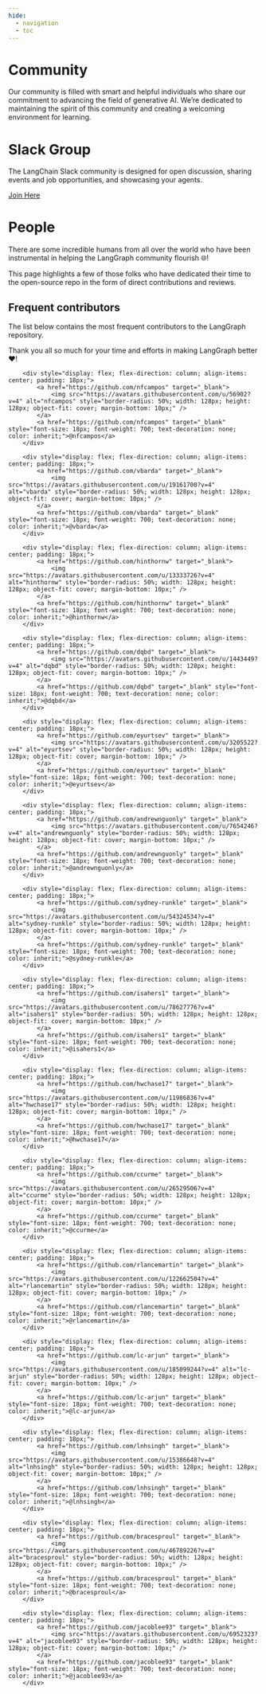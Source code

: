 ```yaml
---
hide:
  - navigation
  - toc
---
```


# Community

Our community is filled with smart and helpful individuals who share our commitment to advancing the field of generative AI. We’re dedicated to maintaining the spirit of this community and creating a welcoming environment for learning.

# Slack Group

The LangChain Slack community is designed for open discussion, sharing events and job opportunities, and showcasing your agents.

[Join Here](https://www.langchain.com/join-community)

# People

There are some incredible humans from all over the world who have been instrumental in helping the LangGraph community flourish 🌐!

This page highlights a few of those folks who have dedicated their time to the open-source repo in the form of direct contributions and reviews.

## Frequent contributors

The list below contains the most frequent contributors to the LangGraph repository.

Thank you all so much for your time and efforts in making LangGraph better ❤️!

        <div style="display: flex; flex-direction: column; align-items: center; padding: 18px;">
            <a href="https://github.com/nfcampos" target="_blank">
                <img src="https://avatars.githubusercontent.com/u/56902?v=4" alt="nfcampos" style="border-radius: 50%; width: 128px; height: 128px; object-fit: cover; margin-bottom: 10px;" />
            </a>
            <a href="https://github.com/nfcampos" target="_blank" style="font-size: 18px; font-weight: 700; text-decoration: none; color: inherit;">@nfcampos</a>
        </div>
            
        <div style="display: flex; flex-direction: column; align-items: center; padding: 18px;">
            <a href="https://github.com/vbarda" target="_blank">
                <img src="https://avatars.githubusercontent.com/u/19161700?v=4" alt="vbarda" style="border-radius: 50%; width: 128px; height: 128px; object-fit: cover; margin-bottom: 10px;" />
            </a>
            <a href="https://github.com/vbarda" target="_blank" style="font-size: 18px; font-weight: 700; text-decoration: none; color: inherit;">@vbarda</a>
        </div>
            
        <div style="display: flex; flex-direction: column; align-items: center; padding: 18px;">
            <a href="https://github.com/hinthornw" target="_blank">
                <img src="https://avatars.githubusercontent.com/u/13333726?v=4" alt="hinthornw" style="border-radius: 50%; width: 128px; height: 128px; object-fit: cover; margin-bottom: 10px;" />
            </a>
            <a href="https://github.com/hinthornw" target="_blank" style="font-size: 18px; font-weight: 700; text-decoration: none; color: inherit;">@hinthornw</a>
        </div>
            
        <div style="display: flex; flex-direction: column; align-items: center; padding: 18px;">
            <a href="https://github.com/dqbd" target="_blank">
                <img src="https://avatars.githubusercontent.com/u/1443449?v=4" alt="dqbd" style="border-radius: 50%; width: 128px; height: 128px; object-fit: cover; margin-bottom: 10px;" />
            </a>
            <a href="https://github.com/dqbd" target="_blank" style="font-size: 18px; font-weight: 700; text-decoration: none; color: inherit;">@dqbd</a>
        </div>
            
        <div style="display: flex; flex-direction: column; align-items: center; padding: 18px;">
            <a href="https://github.com/eyurtsev" target="_blank">
                <img src="https://avatars.githubusercontent.com/u/3205522?v=4" alt="eyurtsev" style="border-radius: 50%; width: 128px; height: 128px; object-fit: cover; margin-bottom: 10px;" />
            </a>
            <a href="https://github.com/eyurtsev" target="_blank" style="font-size: 18px; font-weight: 700; text-decoration: none; color: inherit;">@eyurtsev</a>
        </div>
            
        <div style="display: flex; flex-direction: column; align-items: center; padding: 18px;">
            <a href="https://github.com/andrewnguonly" target="_blank">
                <img src="https://avatars.githubusercontent.com/u/7654246?v=4" alt="andrewnguonly" style="border-radius: 50%; width: 128px; height: 128px; object-fit: cover; margin-bottom: 10px;" />
            </a>
            <a href="https://github.com/andrewnguonly" target="_blank" style="font-size: 18px; font-weight: 700; text-decoration: none; color: inherit;">@andrewnguonly</a>
        </div>
            
        <div style="display: flex; flex-direction: column; align-items: center; padding: 18px;">
            <a href="https://github.com/sydney-runkle" target="_blank">
                <img src="https://avatars.githubusercontent.com/u/54324534?v=4" alt="sydney-runkle" style="border-radius: 50%; width: 128px; height: 128px; object-fit: cover; margin-bottom: 10px;" />
            </a>
            <a href="https://github.com/sydney-runkle" target="_blank" style="font-size: 18px; font-weight: 700; text-decoration: none; color: inherit;">@sydney-runkle</a>
        </div>
            
        <div style="display: flex; flex-direction: column; align-items: center; padding: 18px;">
            <a href="https://github.com/isahers1" target="_blank">
                <img src="https://avatars.githubusercontent.com/u/78627776?v=4" alt="isahers1" style="border-radius: 50%; width: 128px; height: 128px; object-fit: cover; margin-bottom: 10px;" />
            </a>
            <a href="https://github.com/isahers1" target="_blank" style="font-size: 18px; font-weight: 700; text-decoration: none; color: inherit;">@isahers1</a>
        </div>
            
        <div style="display: flex; flex-direction: column; align-items: center; padding: 18px;">
            <a href="https://github.com/hwchase17" target="_blank">
                <img src="https://avatars.githubusercontent.com/u/11986836?v=4" alt="hwchase17" style="border-radius: 50%; width: 128px; height: 128px; object-fit: cover; margin-bottom: 10px;" />
            </a>
            <a href="https://github.com/hwchase17" target="_blank" style="font-size: 18px; font-weight: 700; text-decoration: none; color: inherit;">@hwchase17</a>
        </div>
            
        <div style="display: flex; flex-direction: column; align-items: center; padding: 18px;">
            <a href="https://github.com/ccurme" target="_blank">
                <img src="https://avatars.githubusercontent.com/u/26529506?v=4" alt="ccurme" style="border-radius: 50%; width: 128px; height: 128px; object-fit: cover; margin-bottom: 10px;" />
            </a>
            <a href="https://github.com/ccurme" target="_blank" style="font-size: 18px; font-weight: 700; text-decoration: none; color: inherit;">@ccurme</a>
        </div>
            
        <div style="display: flex; flex-direction: column; align-items: center; padding: 18px;">
            <a href="https://github.com/rlancemartin" target="_blank">
                <img src="https://avatars.githubusercontent.com/u/122662504?v=4" alt="rlancemartin" style="border-radius: 50%; width: 128px; height: 128px; object-fit: cover; margin-bottom: 10px;" />
            </a>
            <a href="https://github.com/rlancemartin" target="_blank" style="font-size: 18px; font-weight: 700; text-decoration: none; color: inherit;">@rlancemartin</a>
        </div>
            
        <div style="display: flex; flex-direction: column; align-items: center; padding: 18px;">
            <a href="https://github.com/lc-arjun" target="_blank">
                <img src="https://avatars.githubusercontent.com/u/185099244?v=4" alt="lc-arjun" style="border-radius: 50%; width: 128px; height: 128px; object-fit: cover; margin-bottom: 10px;" />
            </a>
            <a href="https://github.com/lc-arjun" target="_blank" style="font-size: 18px; font-weight: 700; text-decoration: none; color: inherit;">@lc-arjun</a>
        </div>
            
        <div style="display: flex; flex-direction: column; align-items: center; padding: 18px;">
            <a href="https://github.com/lnhsingh" target="_blank">
                <img src="https://avatars.githubusercontent.com/u/15386648?v=4" alt="lnhsingh" style="border-radius: 50%; width: 128px; height: 128px; object-fit: cover; margin-bottom: 10px;" />
            </a>
            <a href="https://github.com/lnhsingh" target="_blank" style="font-size: 18px; font-weight: 700; text-decoration: none; color: inherit;">@lnhsingh</a>
        </div>
            
        <div style="display: flex; flex-direction: column; align-items: center; padding: 18px;">
            <a href="https://github.com/bracesproul" target="_blank">
                <img src="https://avatars.githubusercontent.com/u/46789226?v=4" alt="bracesproul" style="border-radius: 50%; width: 128px; height: 128px; object-fit: cover; margin-bottom: 10px;" />
            </a>
            <a href="https://github.com/bracesproul" target="_blank" style="font-size: 18px; font-weight: 700; text-decoration: none; color: inherit;">@bracesproul</a>
        </div>
            
        <div style="display: flex; flex-direction: column; align-items: center; padding: 18px;">
            <a href="https://github.com/jacoblee93" target="_blank">
                <img src="https://avatars.githubusercontent.com/u/6952323?v=4" alt="jacoblee93" style="border-radius: 50%; width: 128px; height: 128px; object-fit: cover; margin-bottom: 10px;" />
            </a>
            <a href="https://github.com/jacoblee93" target="_blank" style="font-size: 18px; font-weight: 700; text-decoration: none; color: inherit;">@jacoblee93</a>
        </div>
